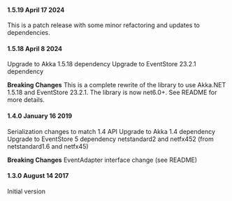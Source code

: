 #### 1.5.19 April 17 2024 ####
This is a patch release with some minor refactoring and updates to dependencies.

#### 1.5.18 April 8 2024 ####
Upgrade to Akka 1.5.18 dependency
Upgrade to EventStore 23.2.1 dependency

**Breaking Changes**
This is a complete rewrite of the library to use Akka.NET 1.5.18 and EventStore 23.2.1. The library is now net6.0+.
See README for more details.

#### 1.4.0 January 16 2019 ####
Serialization changes to match 1.4 API
Upgrade to Akka 1.4 dependency
Upgrade to EventStore 5 dependency
netstandard2 and netfx452 (from netstandard1.6 and netfx45)

**Breaking Changes**
EventAdapter interface change (see README)

#### 1.3.0 August 14 2017 ####
Initial version